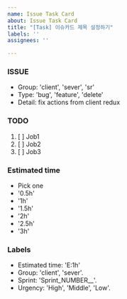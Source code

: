 ```yaml
---
name: Issue Task Card
about: Issue Task Card
title: "[Task] 이슈카드 제목 설정하기"
labels: ''
assignees: ''

---
```


### ISSUE
- Group: 'client', 'sever', 'sr'
- Type: 'bug', 'feature', 'delete'
- Detail: fix actions from client redux

### TODO
1. [ ] Job1 
2. [ ] Job2 
3. [ ] Job3

### Estimated time
- Pick one
- '0.5h' 
- '1h'
- '1.5h'
- '2h' 
- '2.5h'
- '3h'

### Labels
- Estimated time: 'E:1h'
- Group: 'client', 'sever'. 
- Sprint: 'Sprint_NUMBER__'. 
- Urgency: 'High', 'Middle', 'Low'.

